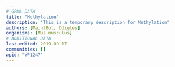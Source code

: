 ```yaml
---
# GPML DATA
title: "Methylation"
description: "This is a temporary description for Methylation"
authors: [MaintBot, Ddigles]
organisms: [Mus musculus]
# ADDITIONAL DATA
last-edited: 2019-09-17
communities: []
wpid: "WP1247"
---
```

